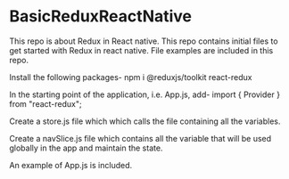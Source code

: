 # BasicReduxReactNative
This repo is about Redux in React native. This repo contains initial files to get started with Redux in react native. File examples are included in this repo. 

Install the following packages-
npm i @reduxjs/toolkit react-redux

In the starting point of the application, i.e. App.js, add-
import { Provider } from "react-redux";

Create a store.js file which which calls the file containing all the variables.

Create a navSlice.js file which contains all the variable that will be used globally in the app and maintain the state. 

An example of App.js is included.
